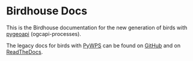 # Birdhouse Docs

This is the Birdhouse documentation for the new generation of birds with [pygeoapi](https://pygeoapi.io/) (ogcapi-processes).

The legacy docs for birds with [PyWPS](https://pywps.org/) can be found on [GitHub](https://github.com/bird-house/birdhouse-docs) and on [ReadTheDocs](https://birdhouse.readthedocs.io/en/latest/).


